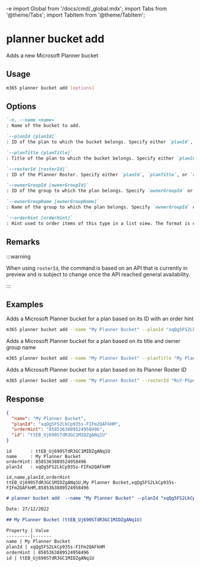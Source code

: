 -e <!-- DISCLAIMER: All secrets, passwords, and sensitive values in this document are examples only and not real credentials. -->
import Global from '/docs/cmd/_global.mdx';
import Tabs from '@theme/Tabs';
import TabItem from '@theme/TabItem';

# planner bucket add

Adds a new Microsoft Planner bucket

## Usage

```sh
m365 planner bucket add [options]
```

## Options

```md definition-list
`-n, --name <name>`
: Name of the bucket to add.

`--planId [planId]`
: ID of the plan to which the bucket belongs. Specify either `planId`, `planTitle`, or `rosterId` but not multiple.

`--planTitle [planTitle]`
: Title of the plan to which the bucket belongs. Specify either `planId`, `planTitle`, or `rosterId` but not multiple.

`--rosterId [rosterId]`
: ID of the Planner Roster. Specify either `planId`, `planTitle`, or `rosterId` but not multiple.

`--ownerGroupId [ownerGroupId]`
: ID of the group to which the plan belongs. Specify `ownerGroupId` or `ownerGroupName` when using `planTitle`.

`--ownerGroupName [ownerGroupName]`
: Name of the group to which the plan belongs. Specify `ownerGroupId` or `ownerGroupName` when using `planTitle`.

`--orderHint [orderHint]`
: Hint used to order items of this type in a list view. The format is defined as outlined [here](https://learn.microsoft.com/graph/api/resources/planner-order-hint-format?view=graph-rest-1.0).
```

<Global />

## Remarks

:::warning

When using `rosterId`, the command is based on an API that is currently in preview and is subject to change once the API reached general availability.

:::

## Examples

Adds a Microsoft Planner bucket for a plan based on its ID with an order hint

```sh
m365 planner bucket add --name "My Planner Bucket" --planId "xqQg5FS2LkCp935s-FIFm2QAFkHM" --orderHint " !"
```

Adds a Microsoft Planner bucket for a plan based on its title and owner group name

```sh
m365 planner bucket add --name "My Planner Bucket" --planTitle "My Planner Plan" --ownerGroupName "My Planner Group"
```

Adds a Microsoft Planner bucket for a plan based on its Planner Roster ID

```sh
m365 planner bucket add --name "My Planner Bucket" --rosterId "RuY-PSpdw02drevnYDTCJpgAEfoI"
```

## Response

<Tabs>
  <TabItem value="JSON">

  ```json
  {
    "name": "My Planner Bucket",
    "planId": "xqQg5FS2LkCp935s-FIFm2QAFkHM",
    "orderHint": "8585363889524958496",
    "id": "ttEB_Uj690STdR3GC1MIDZgANq1U"
  }
  ```

  </TabItem>
  <TabItem value="Text">

  ```text
  id       : ttEB_Uj690STdR3GC1MIDZgANq1U
  name     : My Planner Bucket
  orderHint: 8585363889524958496
  planId   : xqQg5FS2LkCp935s-FIFm2QAFkHM
  ```

  </TabItem>
  <TabItem value="CSV">

  ```csv
  id,name,planId,orderHint
  ttEB_Uj690STdR3GC1MIDZgANq1U,My Planner Bucket,xqQg5FS2LkCp935s-FIFm2QAFkHM,8585363889524958496
  ```

  </TabItem>
  <TabItem value="Markdown">

  ```md
  # planner bucket add  --name "My Planner Bucket" --planId "xqQg5FS2LkCp935s-FIFm2QAFkHM"

  Date: 27/12/2022

  ## My Planner Bucket (ttEB_Uj690STdR3GC1MIDZgANq1U)

  Property | Value
  ---------|-------
  name | My Planner Bucket
  planId | xqQg5FS2LkCp935s-FIFm2QAFkHM
  orderHint | 8585363889524958496
  id | ttEB_Uj690STdR3GC1MIDZgANq1U
  ```

  </TabItem>
</Tabs>
